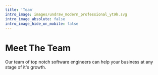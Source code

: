 ```yaml
---
title: 'Team'
intro_image: images/undraw_modern_professional_yt9h.svg
intro_image_absolute: false
intro_image_hide_on_mobile: false
---
```


# Meet The Team

Our team of top notch software engineers can help your business at any stage of it's growth.
